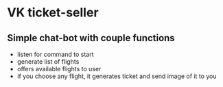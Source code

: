 # VK ticket-seller

## Simple chat-bot with couple functions
* listen for command to start
* generate list of flights
* offers available flights to user
* if you choose any flight, it generates ticket and send image of it to you